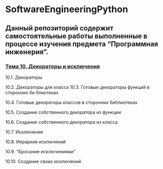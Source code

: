 # SoftwareEngineeringPython

## Данный репозиторий содержит самостоятельные работы выполненные в процессе изучения предмета “Программная инженерия”.
### [Тема 10. Декораторы и исключения](Tema_10.md)
10.1. Декораторы

10.2. Декораторы для класса 10.3. Готовые декораторы функций в сторонних би блиотеках

10.4. Готовые декораторы классов в сторонних библиотеках

10.5. Создание собственного декоратора из функции

10.6. Создание собственного декоратора из класса

10.7. Исключения

10.8. Иерархия исключений

10.9. "Бросание исключениями"

10.10. Создание своих исключений
